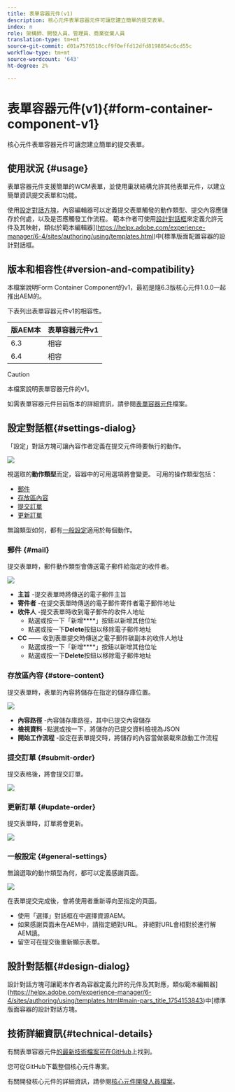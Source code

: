 ```yaml
---
title: 表單容器元件(v1)
description: 核心元件表單容器元件可讓您建立簡單的提交表單。
index: n
role: 架構師、開發人員、管理員、商業從業人員
translation-type: tm+mt
source-git-commit: d01a7576518ccf9f0effd12dfd8198854c6cd55c
workflow-type: tm+mt
source-wordcount: '643'
ht-degree: 2%

---
```



# 表單容器元件(v1){#form-container-component-v1}

核心元件表單容器元件可讓您建立簡單的提交表單。

## 使用狀況 {#usage}

表單容器元件支援簡單的WCM表單，並使用巢狀結構允許其他表單元件，以建立簡單資訊提交表單和功能。

使用[設定對話方塊](#settings-dialog)，內容編輯器可以定義提交表單觸發的動作類型、提交內容應儲存於何處，以及是否應觸發工作流程。 範本作者可使用[設計對話框](#design-dialog)來定義允許元件及其映射，類似於範本編輯器](https://helpx.adobe.com/experience-manager/6-4/sites/authoring/using/templates.html)中[標準版面配置容器的設計對話框。

## 版本和相容性{#version-and-compatibility}

本檔案說明Form Container Component的v1，最初是隨6.3版核心元件1.0.0一起推出AEM的。

下表列出表單容器元件v1的相容性。

| 版AEM本 | 表單容器元件v1 |
|--- |--- |
| 6.3 | 相容 |
| 6.4 | 相容 |

>[!CAUTION]
>
>本檔案說明表單容器元件的v1。
>
>如需表單容器元件目前版本的詳細資訊，請參閱[表單容器元件](/help/components/forms/form-container.md)檔案。

## 設定對話框{#settings-dialog}

「設定」對話方塊可讓內容作者定義在提交元件時要執行的動作。

![](/help/assets/chlimage_1.png)

視選取的&#x200B;**動作類型**&#x200B;而定，容器中的可用選項將會變更。 可用的操作類型包括：

* [郵件](#mail)
* [存放區內容](#store-content)
* [提交訂單](#submit-order)
* [更新訂單](#update-order)

無論類型如何，都有[一般設定](#general-settings)適用於每個動作。

### 郵件 {#mail}

提交表單時，郵件動作類型會傳送電子郵件給指定的收件者。

![](/help/assets/chlimage_1-1.png)

* **主旨** -提交表單時將傳送的電子郵件主旨
* **寄件者** -在提交表單時傳送的電子郵件寄件者電子郵件地址
* **收件人** -提交表單時收到電子郵件的收件人地址
   * 點選或按一下「新增&#x200B;****」按鈕以新增其他位址
   * 點選或按一下&#x200B;**Delete**&#x200B;按鈕以移除電子郵件地址
* **CC**  —— 收到表單提交時傳送之電子郵件碳副本的收件人地址
   * 點選或按一下「新增&#x200B;****」按鈕以新增其他位址
   * 點選或按一下&#x200B;**Delete**&#x200B;按鈕以移除電子郵件地址

### 存放區內容 {#store-content}

提交表單時，表單的內容將儲存在指定的儲存庫位置。

![](/help/assets/chlimage_1-2.png)

* **內容路徑** -內容儲存庫路徑，其中已提交內容儲存
* **檢視資料** -點選或按一下，將儲存的已提交資料檢視為JSON
* **開始工作流程** -設定在表單提交時，將儲存的內容當做裝載來啟動工作流程

### 提交訂單 {#submit-order}

提交表格後，將會提交訂單。

![](/help/assets/chlimage_1-3.png)

### 更新訂單 {#update-order}

提交表單時，訂單將會更新。

![](/help/assets/chlimage_1-4.png)

### 一般設定 {#general-settings}

無論選取的動作類型為何，都可以定義感謝頁面。

![](/help/assets/chlimage_1-5.png)

在表單提交完成後，會將使用者重新導向至指定的頁面。

* 使用「選擇」對話框在中選擇資源AEM。
* 如果感謝頁面未在AEM中，請指定絕對URL。 非絕對URL會相對於進行解AEM讀。
* 留空可在提交後重新顯示表單。

## 設計對話框{#design-dialog}

設計對話方塊可讓範本作者為容器定義允許的元件及其對應，類似範本編輯器](https://helpx.adobe.com/experience-manager/6-4/sites/authoring/using/templates.html#main-pars_title_1754153843)中[標準版面容器的設計對話方塊。

## 技術詳細資訊{#technical-details}

有關表單容器元件[的最新技術檔案可在GitHub](https://github.com/adobe/aem-core-wcm-components/tree/master/content/src/content/jcr_root/apps/core/wcm/components/form/container/v1/container)上找到。

您可從GitHub下載整個核心元件專案。

有關開發核心元件的詳細資訊，請參閱[核心元件開發人員檔案](/help/developing/overview.md)。
